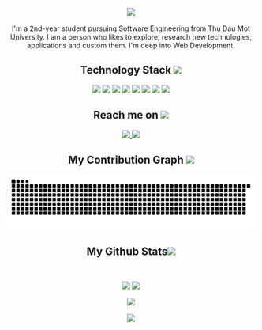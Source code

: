 <p align="center">
 <img src="https://i.imgur.com/K0CngB0.png" />
</p align="center">

<p align="center">
  I'm a 2nd-year student pursuing Software Engineering from Thu Dau Mot University. I am a person who likes to explore, research new technologies, applications and custom them. I'm deep into Web Development.
</p>
 
<h2 align="center">Technology Stack <img src="https://github.com/ritik307/ritik307/blob/main/images/laptop.gif" width="50"></h2>

<p align="center">
 <img src="https://img.shields.io/badge/c++-%2300599C.svg?style=for-the-badge&logo=c%2B%2B&logoColor=white"/>
 <img src="https://img.shields.io/badge/html5-%23E34F26.svg?style=for-the-badge&logo=html5&logoColor=white"/>
 <img src="https://img.shields.io/badge/css3-%231572B6.svg?style=for-the-badge&logo=css3&logoColor=white"/>
 <img src="https://img.shields.io/badge/javascript-%23323330.svg?style=for-the-badge&logo=javascript&logoColor=%23F7DF1E"/>
 <img src="https://img.shields.io/badge/SASS-hotpink.svg?style=for-the-badge&logo=SASS&logoColor=white"/>
 <img src="https://img.shields.io/badge/Microsoft%20SQL%20Sever-CC2927?style=for-the-badge&logo=microsoft%20sql%20server&logoColor=white" />
 <img src="https://img.shields.io/badge/git-%23F05033.svg?style=for-the-badge&logo=git&logoColor=white"/>
 <img src="https://img.shields.io/badge/github-%23121011.svg?style=for-the-badge&logo=github&logoColor=white"/>
</p>

<h2 align="center">Reach me on <img src="https://media0.giphy.com/media/jqNPzdTTxQfOgOqpO4/source.gif" width="50"></h2>

<p align="center">
 
<a href="mailto:trungrappar2002@gmail.com">
 <img src="https://img.shields.io/badge/Gmail-D14836?style=for-the-badge&logo=gmail&logoColor=white&link=mailto:trungrappar2002@gmail.com"/>
</a>
<a href="https://twitter.com/giatrung2012">
 <img src="https://img.shields.io/badge/Twitter-blue?style=for-the-badge&logo=gmail&logoColor=white&link=https://twitter.com/giatrung2012"/>
</a>
</p>

<h2 align="center">
  My Contribution Graph <img src="https://media.giphy.com/media/xUA7aZeLE2e0P7Znz2/giphy.gif" width="50">
</h2>
<p align="center">
  <img src="https://github.com/giatrung2012/giatrung2012/raw/output/github-contribution-grid-snake.svg" alt="snake"></center>
</p>


<h2 align="center">
  My Github Stats<img src="https://media.giphy.com/media/VgCDAzcKvsR6OM0uWg/giphy.gif" width="50">
</h2>
 
<br>

<p align = "center">
  <img  src = "https://github-readme-stats.vercel.app/api?username=giatrung2012&show_icons=true&theme=dracula&line_height=27">
  <img src = "https://github-readme-stats.vercel.app/api/top-langs/?username=giatrung2012&theme=dracula">
</p>

<p align = "center">
 <img src="https://github-readme-streak-stats.herokuapp.com/?user=giatrung2012&show_icons=true&locale=en&layout=compact&theme=dracula&line_height=0" />
</p>
 
<p align = "center">
 <img src="https://github-readme-stats.vercel.app/api/wakatime?username=@giatrung2012&layout=compact&theme=dracula&range=last_7_days&line_height=0" />
</p> 

